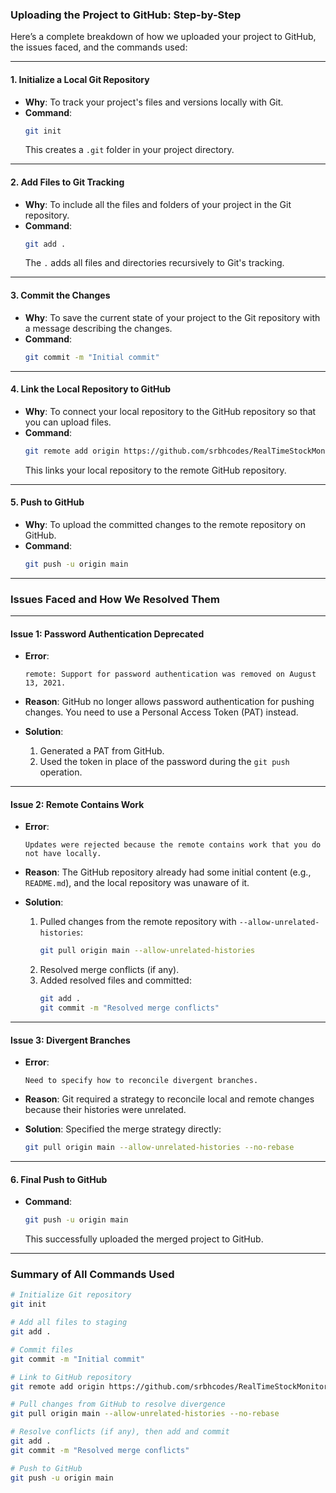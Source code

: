 ### **Uploading the Project to GitHub: Step-by-Step**

Here’s a complete breakdown of how we uploaded your project to GitHub, the issues faced, and the commands used:

---

#### **1. Initialize a Local Git Repository**
- **Why**: To track your project's files and versions locally with Git.
- **Command**:
  ```bash
  git init
  ```
  This creates a `.git` folder in your project directory.

---

#### **2. Add Files to Git Tracking**
- **Why**: To include all the files and folders of your project in the Git repository.
- **Command**:
  ```bash
  git add .
  ```
  The `.` adds all files and directories recursively to Git's tracking.

---

#### **3. Commit the Changes**
- **Why**: To save the current state of your project to the Git repository with a message describing the changes.
- **Command**:
  ```bash
  git commit -m "Initial commit"
  ```

---

#### **4. Link the Local Repository to GitHub**
- **Why**: To connect your local repository to the GitHub repository so that you can upload files.
- **Command**:
  ```bash
  git remote add origin https://github.com/srbhcodes/RealTimeStockMonitor.git
  ```
  This links your local repository to the remote GitHub repository.

---

#### **5. Push to GitHub**
- **Why**: To upload the committed changes to the remote repository on GitHub.
- **Command**:
  ```bash
  git push -u origin main
  ```

---

### **Issues Faced and How We Resolved Them**

---

#### **Issue 1: Password Authentication Deprecated**
- **Error**:
  ```
  remote: Support for password authentication was removed on August 13, 2021.
  ```
- **Reason**: GitHub no longer allows password authentication for pushing changes. You need to use a Personal Access Token (PAT) instead.

- **Solution**:
  1. Generated a PAT from GitHub.
  2. Used the token in place of the password during the `git push` operation.

---

#### **Issue 2: Remote Contains Work**
- **Error**:
  ```
  Updates were rejected because the remote contains work that you do not have locally.
  ```
- **Reason**: The GitHub repository already had some initial content (e.g., `README.md`), and the local repository was unaware of it.

- **Solution**:
  1. Pulled changes from the remote repository with `--allow-unrelated-histories`:
     ```bash
     git pull origin main --allow-unrelated-histories
     ```
  2. Resolved merge conflicts (if any).
  3. Added resolved files and committed:
     ```bash
     git add .
     git commit -m "Resolved merge conflicts"
     ```

---

#### **Issue 3: Divergent Branches**
- **Error**:
  ```
  Need to specify how to reconcile divergent branches.
  ```
- **Reason**: Git required a strategy to reconcile local and remote changes because their histories were unrelated.

- **Solution**:
  Specified the merge strategy directly:
  ```bash
  git pull origin main --allow-unrelated-histories --no-rebase
  ```

---

#### **6. Final Push to GitHub**
- **Command**:
  ```bash
  git push -u origin main
  ```
  This successfully uploaded the merged project to GitHub.

---

### **Summary of All Commands Used**

```bash
# Initialize Git repository
git init

# Add all files to staging
git add .

# Commit files
git commit -m "Initial commit"

# Link to GitHub repository
git remote add origin https://github.com/srbhcodes/RealTimeStockMonitor.git

# Pull changes from GitHub to resolve divergence
git pull origin main --allow-unrelated-histories --no-rebase

# Resolve conflicts (if any), then add and commit
git add .
git commit -m "Resolved merge conflicts"

# Push to GitHub
git push -u origin main
```

